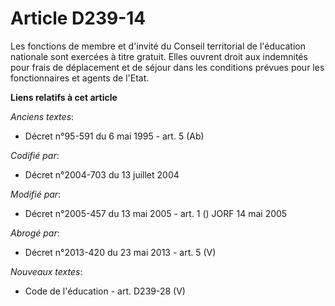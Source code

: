 # Article D239-14

Les fonctions de membre et d'invité du Conseil territorial de l'éducation nationale sont exercées à titre gratuit. Elles
ouvrent droit aux indemnités pour frais de déplacement et de séjour dans les conditions prévues pour les fonctionnaires et
agents de l'Etat.

**Liens relatifs à cet article**

_Anciens textes_:

  - Décret n°95-591 du 6 mai 1995 - art. 5 (Ab)

_Codifié par_:

  - Décret n°2004-703 du 13 juillet 2004

_Modifié par_:

  - Décret n°2005-457 du 13 mai 2005 - art. 1 () JORF 14 mai 2005

_Abrogé par_:

  - Décret n°2013-420 du 23 mai 2013 - art. 5 (V)

_Nouveaux textes_:

  - Code de l'éducation - art. D239-28 (V)
